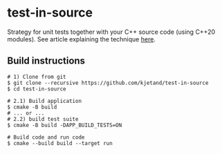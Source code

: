 # test-in-source

Strategy for unit tests together with your C++ source code (using C++20 modules). See article explaining the
technique [here](https://kjetand.github.io/programming/c++20/modules/2021/10/12/test-in-source.html).

## Build instructions

```shell
# 1) Clone from git
$ git clone --recursive https://github.com/kjetand/test-in-source
$ cd test-in-source

# 2.1) Build application
$ cmake -B build
# ... or ...
# 2.2) build test suite
$ cmake -B build -DAPP_BUILD_TESTS=ON

# Build code and run code
$ cmake --build build --target run
```